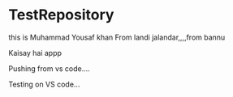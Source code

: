 # TestRepository


this is Muhammad Yousaf khan From landi  jalandar,,,,from bannu
 


Kaisay hai appp

Pushing from vs code....


Testing on VS code...